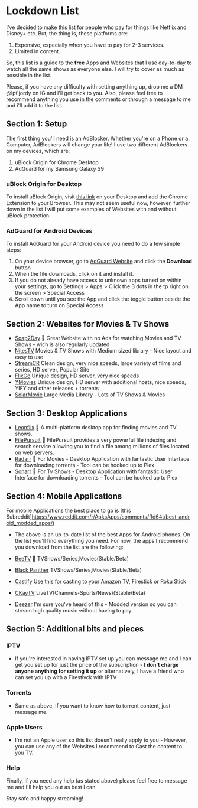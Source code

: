 # Lockdown List

I've decided to make this list for people who pay for things like Netflix and Disney+ etc. But, the thing is, these platforms are:

1. Expensive, especially when you have to pay for 2-3 services.
2. Limited in content.

So, this list is a guide to the **free** Apps and Websites that I use day-to-day to watch all the same shows as everyone else. I will try to cover as much as possible in the list. 

Please, if you have any difficulty with setting anything up, drop me a DM @lpf.jordy on IG and i'll get back to you. 
Also, please feel free to recommend anything you use in the comments or through a message to me and i'll add it to the list. 

## Section 1: Setup
The first thing you'll need is an AdBlocker. Whether you're on a Phone or a Computer, AdBlockers will change your life! 
I use two different AdBlockers on my devices, which are: 

1. uBlock Origin for Chrome Desktop
2. AdGuard for my Samsung Galaxy S9

### uBlock Origin for Desktop
To install uBlock Origin, visit [this link](https://chrome.google.com/webstore/detail/ublock-origin/cjpalhdlnbpafiamejdnhcphjbkeiagm?hl=en-GB) on your Desktop and add the Chrome Extension to your Browser. 
This may not seem useful now, however, further down in the list I will put some examples of Websites with and without uBlock protection.

### AdGuard for Android Devices
To install AdGuard for your Android device you need to do a few simple steps:

1. On your device browser, go to [AdGuard Website](https://adguard.com/en/download.html) and click the **Download** button
2. When the file downloads, click on it and install it.
3. If you do not already have access to unknown apps turned on within your settings, go to Settings > Apps > Click the 3 dots in the tp right on the screen > Special Access
4. Scroll down until you see the App and click the toggle button beside the App name to turn on Special Access

## Section 2: Websites for Movies & Tv Shows
- [Soap2Day](https://soap2day.to/) :star2: Great Website with no Ads for watching Movies and TV Shows - wich is also regularly updated
- [NitesTV](https://nites.tv/) Movies & TV Shows with Medium sized library - Nice layout and easy to use
- [StreamCR](https://scr.cr/) Clean design, very nice speeds, large variety of films and series, HD server, Popular Site
- [FlixGo](https://flixgo.net/) Unique design, HD server, very nice speeds
- [YMovies](https://ymovies.to/) Unique design, HD server with additional hosts, nice speeds, YIFY and other releases + torrents
- [SolarMovie](https://www.solarmovie.fm/) Large Media Library - Lots of TV Shows & Movies

## Section 3: Desktop Applications
- [Leonflix](https://leonflix.net/) :star2: A multi-platform desktop app for finding movies and TV shows.
- [FilePursuit](https://filepursuit.com) :star2: FilePursuit provides a very powerful file indexing and search service allowing you to find a file among millions of files located on web servers.
- [Radarr](https://radarr.video) :star2: For Movies - Desktop Application with fantastic User Interface for downloading torrents - Tool can be hooked up to Plex
- [Sonarr](https://radarr.video) :star2: For Tv Shows - Desktop Application with fantastic User Interface for downloading torrents - Tool can be hooked up to Plex

## Section 4: Mobile Applications
For mobile Applications the best place to go is [this Subreddit]https://www.reddit.com/r/ApksApps/comments/ffd64t/best_android_modded_apps/)
- The above is an up-to-date list of the best Apps for Android phones. On the list you'll find everything you need. For now, the apps I recommend you download from the list are the following: 

- [BeeTV](http://beetvapk.me/) :star2: TVShows/Series,Movies(Stable/Beta)
- [Black Panther](http://teamnn.xyz/) TVShows/Series,Movies(Stable/Beta)
- [Castify](http://castify.tv/) Use this for casting to your Amazon TV, Firestick or Roku Stick
- [CKayTV](http://ckaytv.com/) LiveTV(Channels-Sports/News)(Stable/Beta)
- [Deezer](http://deezer.com/) I'm sure you've heard of this - Modded version so you can stream high quality music without having to pay

## Section 5: Additional bits and pieces
### IPTV
- If you're interested in having IPTV set up you can message me and I can get you set up for just the price of the subscription - **I don't charge anyone anything for setting it up** or alternatively, I have a friend who can set you up with a Firestivck with IPTV

### Torrents
- Same as above, If you want to know how to torrent content, just message me.

### Apple Users
- I'm not an Apple user so this list doesn't really apply to you - However, you can use any of the Websites I recommend to Cast the content to you TV.

### Help
Finally, if you need any help (as stated above) please feel free to message me and I'll help you out as best I can. 

Stay safe and happy streaming!



